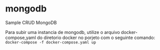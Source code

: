 # mongodb
Sample CRUD MongoDB

Para subir uma instancia de mongodb, utilize o arquivo docker-compose,yaml do diretorio docker no porjeto com o seguinte comando:</br>
```docker-compose -f docker-compose.yaml up```
